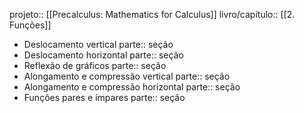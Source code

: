 projeto:: [[Precalculus: Mathematics for Calculus]]
livro/capítulo:: [[2. Funções]]

- Deslocamento vertical
  parte:: seção
- Deslocamento horizontal
  parte:: seção
- Reflexão de gráficos
  parte:: seção
- Alongamento e compressão vertical
  parte:: seção
- Alongamento e compressão horizontal
  parte:: seção
- Funções pares e ímpares
  parte:: seção